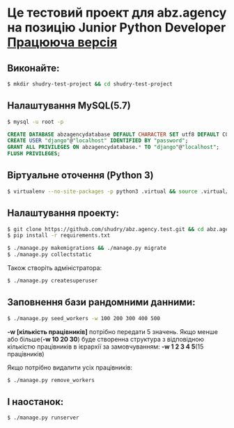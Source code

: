 # Це тестовий проект для abz.agency на позицію Junior Python Developer [Працююча версія](http://91.231.84.101)

## Виконайте:
```bash 
$ mkdir shudry-test-project && cd shudry-test-project 
```

## Налаштування MySQL(5.7)
```bash
$ mysql -u root -p
```
```sql 
CREATE DATABASE abzagencydatabase DEFAULT CHARACTER SET utf8 DEFAULT COLLATE utf8_general_ci;
CREATE USER "django"@"localhost" IDENTIFIED BY "password";
GRANT ALL PRIVILEGES ON abzagencydatabase.* TO "django"@"localhost";
FLUSH PRIVILEGES; 
```

## Віртуальне оточення (Python 3)
```bash
$ virtualenv --no-site-packages -p python3 .virtual && source .virtual/bin/activate 
```

## Налаштування проекту:
```bash
$ git clone https://github.com/shudry/abz.agency.test.git && cd abz.agency.test
$ pip install -r requirements.txt 
```

```bash
$ ./manage.py makemigrations && ./manage.py migrate 
$ ./manage.py collectstatic 
```
Також створіть адміністратора:
```bash
$ ./manage.py createsuperuser 
```

## Заповнення бази рандомними данними:
```bash
$ ./manage.py seed_workers -w 100 200 300 400 500
```
**-w [кількість працівників]** потрібно передати 5 значень. Якщо менше або більше(**-w 10 20 30**) буде створенна структура з відповідною кількістю працівників в ієрархії за замовчуванням: **-w 1 2 3 4 5**(15 працівників)

Якщо потрібно видалити усіх працівників: 
```bash
$ ./manage.py remove_workers 
```

## І наостанок:
```bash
$ ./manage.py runserver 
```